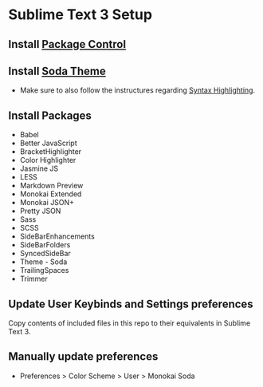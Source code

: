 # Sublime Text 3 Setup



## Install [Package Control](https://packagecontrol.io/installation)



## Install [Soda Theme](https://github.com/buymeasoda/soda-theme)
* Make sure to also follow the instructures regarding [Syntax Highlighting](https://github.com/buymeasoda/soda-theme#syntax-highlighting-colour-schemes).



## Install Packages

* Babel
* Better JavaScript
* BracketHighlighter
* Color Highlighter
* Jasmine JS
* LESS
* Markdown Preview
* Monokai Extended
* Monokai JSON+
* Pretty JSON
* Sass
* SCSS
* SideBarEnhancements
* SideBarFolders
* SyncedSideBar
* Theme - Soda
* TrailingSpaces
* Trimmer



## Update User Keybinds and Settings preferences

Copy contents of included files in this repo to their equivalents in Sublime Text 3.

## Manually update preferences

* Preferences > Color Scheme > User > Monokai Soda